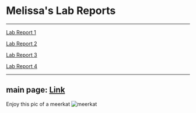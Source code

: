 # Melissa's Lab Reports
---
[Lab Report 1](lab-report-1-week-2.html)

[Lab Report 2](https://melissaesantos.github.io/cse15l-lab-reports/lab-report-2-week-4.html)

[Lab Report 3](https://melissaesantos.github.io/cse15l-lab-reports/lab-report-3-week-6.html)

[Lab Report 4](https://melissaesantos.github.io/cse15l-lab-reports/lab-report-4-week-8.html)

---
main page:
[Link]( https://melissaesantos.github.io/cse15l-lab-reports/)
---

Enjoy this pic of a meerkat
![meerkat](https://user-images.githubusercontent.com/91588097/149413784-3a3f8c7a-522b-4619-b28a-fe4f3c59c2f0.jpeg)

